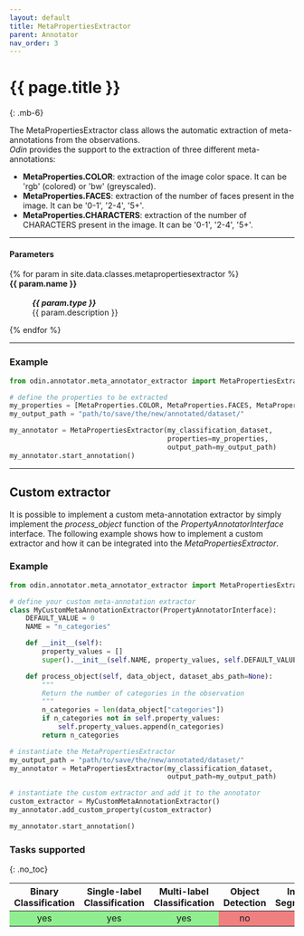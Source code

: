 ```yaml
---
layout: default
title: MetaPropertiesExtractor
parent: Annotator
nav_order: 3
---
```


# {{ page.title }}
{: .mb-6}

The MetaPropertiesExtractor class allows the automatic extraction of meta-annotations from the observations.<br>
_Odin_ provides the support to the extraction of three different meta-annotations:
 - **MetaProperties.COLOR**: extraction of the image color space. It can be 'rgb' (colored) or 'bw' (greyscaled).
 - **MetaProperties.FACES**: extraction of the number of faces present in the image. It can be '0-1', '2-4', '5+'.
 - **MetaProperties.CHARACTERS**: extraction of the number of CHARACTERS present in the image. It can be '0-1', '2-4', '5+'.

<hr>

#### Parameters
<dl>
  {% for param in site.data.classes.metapropertiesextractor %}

  <dt><strong>{{ param.name }}</strong></dt>
  <dd><br><b><i>{{ param.type }}</i></b></dd><dd>{{ param.description }}</dd>

  {% endfor %}
</dl>

<hr>

### Example
```py
from odin.annotator.meta_annotator_extractor import MetaPropertiesExtractor, MetaProperties

# define the properties to be extracted
my_properties = [MetaProperties.COLOR, MetaProperties.FACES, MetaProperties.CHARACTERS]
my_output_path = "path/to/save/the/new/annotated/dataset/"

my_annotator = MetaPropertiesExtractor(my_classification_dataset,
                                       properties=my_properties,
                                       output_path=my_output_path)
my_annotator.start_annotation()
```

<hr>

## Custom extractor

It is possible to implement a custom meta-annotation extractor by simply implement the _process_object_ function of the _PropertyAnnotatorInterface_ interface. The following example shows how to implement a custom extractor and how it can be integrated into the _MetaPropertiesExtractor_.

### Example
```py
from odin.annotator.meta_annotator_extractor import MetaPropertiesExtractor, MetaProperties, PropertyAnnotatorInterface

# define your custom meta-annotation extractor
class MyCustomMetaAnnotationExtractor(PropertyAnnotatorInterface):
    DEFAULT_VALUE = 0
    NAME = "n_categories"

    def __init__(self):
        property_values = []
        super().__init__(self.NAME, property_values, self.DEFAULT_VALUE)

    def process_object(self, data_object, dataset_abs_path=None):
        """
        Return the number of categories in the observation
        """
        n_categories = len(data_object["categories"])
        if n_categories not in self.property_values:
            self.property_values.append(n_categories)
        return n_categories

# instantiate the MetaPropertiesExtractor
my_output_path = "path/to/save/the/new/annotated/dataset/"
my_annotator = MetaPropertiesExtractor(my_classification_dataset,
                                       output_path=my_output_path)

# instantiate the custom extractor and add it to the annotator
custom_extractor = MyCustomMetaAnnotationExtractor()
my_annotator.add_custom_property(custom_extractor)

my_annotator.start_annotation()
```

### Tasks supported
{: .no_toc}
<table>
  <thead>
    <tr class="header">
      <th>Binary Classification</th>
      <th>Single-label Classification</th>
      <th>Multi-label Classification</th>
      <th>Object Detection</th>
      <th>Instance Segmentation</th>
    </tr>
  </thead>
  <tbody>
    <tr style="text-align:center;">
      <td style="background:lightgreen;">yes</td>
      <td style="background:lightgreen;">yes</td>
      <td style="background:lightgreen;">yes</td>
      <td style="background:lightcoral;">no</td>
      <td style="background:lightcoral;">no</td>
    </tr>
  </tbody>
</table>
